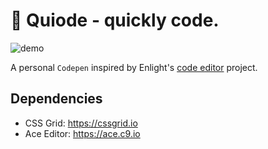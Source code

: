 # 🛫 Quiode - quickly code.

![demo](https://media.giphy.com/media/1zX2cfhh9lGCN5U8nW/giphy.gif)

A personal `Codepen` inspired by Enlight's [code editor](https://enlight.nyc/code-editor#project) project.

## Dependencies

* CSS Grid: https://cssgrid.io
* Ace Editor: https://ace.c9.io
